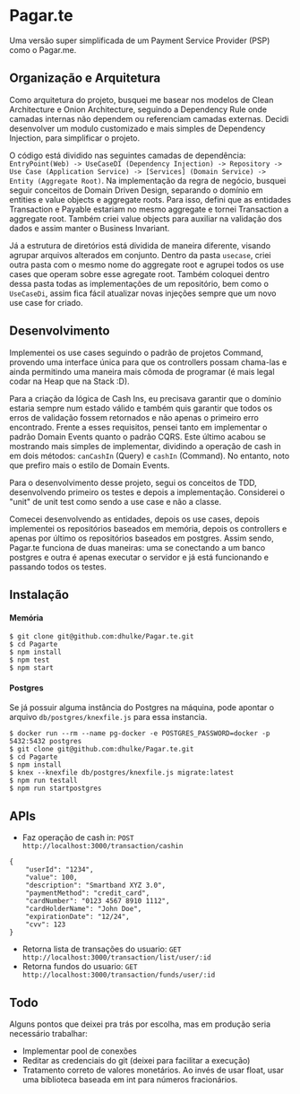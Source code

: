 # Pagar.te
Uma versão super simplificada de um Payment Service Provider (PSP) como o Pagar.me.

## Organização e Arquitetura
Como arquitetura do projeto, busquei me basear nos modelos de Clean Architecture e Onion Architecture,
seguindo a Dependency Rule onde camadas internas não dependem ou referenciam camadas externas. Decidi
desenvolver um modulo customizado e mais simples de Dependency Injection, para simplificar o projeto.

O código está dividido nas seguintes camadas de dependência: `EntryPoint(Web) -> UseCaseDI (Dependency Injection) ->
Repository -> Use Case (Application Service) -> [Services] (Domain Service) -> Entity (Aggregate Root)`. Na implementação
da regra de negócio, busquei seguir conceitos de Domain Driven Design, separando o domínio em entities e value objects
e aggregate roots. Para isso, defini que as entidades Transaction e Payable estariam no mesmo aggregate e tornei Transaction
a aggregate root. Também criei value objects para auxiliar na validação dos dados e assim manter o Business Invariant.

Já a estrutura de diretórios está dividida de maneira diferente, visando agrupar arquivos alterados em conjunto.
Dentro da pasta `usecase`, criei outra pasta com o mesmo nome do aggregate root e agrupei todos os use cases que 
operam sobre esse agregate root. Também coloquei dentro dessa pasta todas as implementações de um repositório,
bem como o `UseCaseDi`, assim fica fácil atualizar novas injeções sempre que um novo use case for criado.

## Desenvolvimento
Implementei os use cases seguindo o padrão de projetos Command, provendo uma interface única para que os controllers
possam chama-las e ainda permitindo uma maneira mais cômoda de programar (é mais legal codar na Heap que na Stack :D).

Para a criação da lógica de Cash Ins, eu precisava garantir que o domínio estaria sempre num estado válido e também
quis garantir que todos os erros de validação fossem retornados e não apenas o primeiro erro encontrado. Frente a esses
requisitos, pensei tanto em implementar o padrão Domain Events quanto o padrão CQRS. Este último acabou se mostrando 
mais simples de implementar, dividindo a operação de cash in em dois métodos: `canCashIn` (Query) e `cashIn` (Command).
No entanto, noto que prefiro mais o estilo de Domain Events.

Para o desenvolvimento desse projeto, segui os conceitos de TDD, desenvolvendo primeiro os testes e depois a implementação.
Considerei o "unit" de unit test como sendo a use case e não a classe.

Comecei desenvolvendo as entidades, depois os use cases, depois implementei os repositórios baseados em memória, depois
os controllers e apenas por último os repositórios baseados em postgres. Assim sendo, Pagar.te funciona de duas maneiras:
uma se conectando a um banco postgres e outra é apenas executar o servidor e já está funcionando e passando todos os testes.

## Instalação

#### Memória
```
$ git clone git@github.com:dhulke/Pagar.te.git
$ cd Pagarte
$ npm install
$ npm test
$ npm start
```

#### Postgres
Se já possuir alguma instância do Postgres na máquina, pode apontar o arquivo `db/postgres/knexfile.js` para essa instancia.
```
$ docker run --rm --name pg-docker -e POSTGRES_PASSWORD=docker -p 5432:5432 postgres
$ git clone git@github.com:dhulke/Pagar.te.git
$ cd Pagarte
$ npm install
$ knex --knexfile db/postgres/knexfile.js migrate:latest
$ npm run testall
$ npm run startpostgres 
```

## APIs
* Faz operação de cash in: `POST http://localhost:3000/transaction/cashin`
```
{
    "userId": "1234",
    "value": 100,
    "description": "Smartband XYZ 3.0",
    "paymentMethod": "credit_card",
    "cardNumber": "0123 4567 8910 1112",
    "cardHolderName": "John Doe",
    "expirationDate": "12/24",
    "cvv": 123
}
```

* Retorna lista de transações do usuario: `GET http://localhost:3000/transaction/list/user/:id`
* Retorna fundos do usuario: `GET http://localhost:3000/transaction/funds/user/:id`

## Todo
Alguns pontos que deixei pra trás por escolha, mas em produção seria necessário trabalhar:
* Implementar pool de conexões
* Reditar as credenciais do git (deixei para facilitar a execução)
* Tratamento correto de valores monetários. Ao invés de usar float, usar uma biblioteca baseada em int para números fracionários.
 
